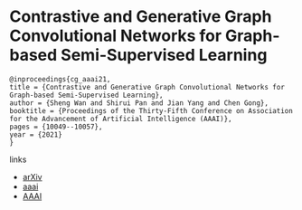 # Contrastive and Generative Graph Convolutional Networks for Graph-based Semi-Supervised Learning

```
@inproceedings{cg_aaai21,
title = {Contrastive and Generative Graph Convolutional Networks for Graph-based Semi-Supervised Learning},
author = {Sheng Wan and Shirui Pan and Jian Yang and Chen Gong},
booktitle = {Proceedings of the Thirty-Fifth Conference on Association for the Advancement of Artificial Intelligence (AAAI)},
pages = {10049--10057},
year = {2021}
}
```

links
- [arXiv](https://arxiv.org/abs/2009.07111)
- [aaai](https://www.aaai.org/AAAI21Papers/AAAI-1965.WanS.pdf)
- [AAAI](https://ojs.aaai.org/index.php/AAAI/article/view/17206)

